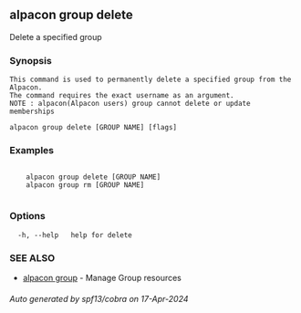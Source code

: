 ## alpacon group delete

Delete a specified group

### Synopsis


	This command is used to permanently delete a specified group from the Alpacon. 
	The command requires the exact username as an argument.
	NOTE : alpacon(Alpacon users) group cannot delete or update memberships
	

```
alpacon group delete [GROUP NAME] [flags]
```

### Examples

```
 
	alpacon group delete [GROUP NAME]
	alpacon group rm [GROUP NAME]
	
```

### Options

```
  -h, --help   help for delete
```

### SEE ALSO

* [alpacon group](alpacon_group.md)	 - Manage Group resources

###### Auto generated by spf13/cobra on 17-Apr-2024
